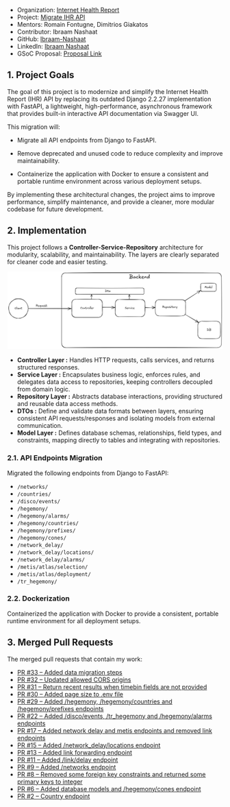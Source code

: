 - Organization: [Internet Health Report](https://github.com/InternetHealthReport)
- Project: [Migrate IHR API](https://github.com/InternetHealthReport/ihr-api) 
- Mentors: Romain Fontugne, Dimitrios Giakatos 
- Contributor: Ibraam Nashaat
- GitHub: [Ibraam-Nashaat](https://github.com/Ibraam-Nashaat)
- LinkedIn: [Ibraam Nashaat](https://www.linkedin.com/in/ibraamnashaat/)
- GSoC Proposal: [Proposal Link](https://drive.google.com/file/d/1YiKreKstXwUsvN7wzWkckbMZ1ztn0vC6/view?usp=sharing)

## 1. Project Goals

The goal of this project is to modernize and simplify the Internet Health Report (IHR) API by replacing its outdated Django 2.2.27 implementation with FastAPI, a lightweight, high-performance, asynchronous framework that provides built-in interactive API documentation via Swagger UI.

This migration will:

- Migrate all API endpoints from Django to FastAPI.

- Remove deprecated and unused code to reduce complexity and improve maintainability.

- Containerize the application with Docker to ensure a consistent and portable runtime environment across various deployment setups.

By implementing these architectural changes, the project aims to improve performance, simplify maintenance, and provide a cleaner, more modular codebase for future development.

## 2. Implementation

This project follows a **Controller-Service-Repository** architecture for modularity, scalability, and maintainability. The layers are clearly separated for cleaner code and easier testing.

![Project Architecture](images/project_architecture.png)

* **Controller Layer :**  Handles HTTP requests, calls services, and returns structured responses.
* **Service Layer :**  Encapsulates business logic, enforces rules, and delegates data access to repositories, keeping controllers decoupled from domain logic.
* **Repository Layer :**  Abstracts database interactions, providing structured and reusable data access methods.
* **DTOs :**  Define and validate data formats between layers, ensuring consistent API requests/responses and isolating models from external communication.
* **Model Layer :**  Defines database schemas, relationships, field types, and constraints, mapping directly to tables and integrating with repositories.

### 2.1. API Endpoints Migration

Migrated the following endpoints from Django to FastAPI:

- `/networks/`
- `/countries/`
- `/disco/events/`
- `/hegemony/`
- `/hegemony/alarms/`
- `/hegemony/countries/`
- `/hegemony/prefixes/`
- `/hegemony/cones/`
- `/network_delay/`
- `/network_delay/locations/`
- `/network_delay/alarms/`
- `/metis/atlas/selection/`
- `/metis/atlas/deployment/`
- `/tr_hegemony/`

### 2.2. Dockerization

Containerized the application with Docker to provide a consistent, portable runtime environment for all deployment setups.


## 3. Merged Pull Requests

The merged pull requests that contain my work:
* [PR #33 – Added data migration steps ](https://github.com/InternetHealthReport/ihr-api/pull/33)
* [PR #32 – Updated allowed CORS origins ](https://github.com/InternetHealthReport/ihr-api/pull/32)
* [PR #31 – Return recent results when timebin fields are not provided ](https://github.com/InternetHealthReport/ihr-api/pull/31)
* [PR #30 – Added page size to .env file](https://github.com/InternetHealthReport/ihr-api/pull/30)
* [PR #29 – Added /hegemony, /hegemony/countries and /hegemony/prefixes endpoints](https://github.com/InternetHealthReport/ihr-api/pull/29)
* [PR #22 – Added /disco/events, /tr\_hegemony and /hegemony/alarms endpoints](https://github.com/InternetHealthReport/ihr-api/pull/22)
* [PR #17 – Added network delay and metis endpoints and removed link endpoints](https://github.com/InternetHealthReport/ihr-api/pull/17)
* [PR #15 – Added /network\_delay/locations endpoint](https://github.com/InternetHealthReport/ihr-api/pull/15)
* [PR #13 – Added link forwarding endpoint](https://github.com/InternetHealthReport/ihr-api/pull/13)
* [PR #11 – Added /link/delay endpoint](https://github.com/InternetHealthReport/ihr-api/pull/11)
* [PR #9 – Added /networks endpoint](https://github.com/InternetHealthReport/ihr-api/pull/9)
* [PR #8 – Removed some foreign key constraints and returned some primary keys to integer](https://github.com/InternetHealthReport/ihr-api/pull/8)
* [PR #6 – Added database models and /hegemony/cones endpoint](https://github.com/InternetHealthReport/ihr-api/pull/6)
* [PR #2 – Country endpoint](https://github.com/InternetHealthReport/ihr-api/pull/2)




